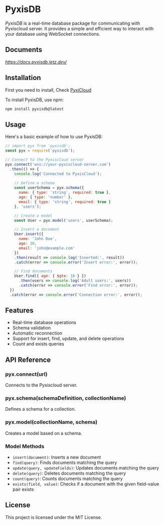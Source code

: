 # PyxisDB

*PyxisDB* is a real-time database package for communicating with Pyxiscloud server. It provides a simple and efficient way to interact with your database using WebSocket connections.

## Documents
*https://docs.pyxisdb.letz.dev/*

## Installation
First you need to install, Check [PyxiCloud](https://github.com/Darknessking13/PyxiCloud)

To install PyxisDB, use npm:

```bash
npm install pyxisdb@latest
```

## Usage

Here's a basic example of how to use PyxisDB:

```javascript
// import pyx from 'pyxisdb';
const pyx = require('pyxisdb');

// Connect to the Pyxiscloud server
pyx.connect('wss://your-pyxiscloud-server.com')
  .then(() => {
    console.log('Connected to PyxisCloud');
    
    // Define a schema
    const userSchema = pyx.schema({
      name: { type: 'string', required: true },
      age: { type: 'number' },
      email: { type: 'string', required: true }
    }, 'users');

    // Create a model
    const User = pyx.model('users', userSchema);

    // Insert a document
    User.insert({
      name: 'John Doe',
      age: 30,
      email: 'john@example.com'
    })
    .then(result => console.log('Inserted:', result))
    .catch(error => console.error('Insert error:', error));

    // Find documents
    User.find({ age: { $gte: 18 } })
      .then(users => console.log('Adult users:', users))
      .catch(error => console.error('Find error:', error));
  })
  .catch(error => console.error('Connection error:', error));
```

## Features

- Real-time database operations
- Schema validation
- Automatic reconnection
- Support for insert, find, update, and delete operations
- Count and exists queries

## API Reference

### pyx.connect(url)

Connects to the Pyxiscloud server.

### pyx.schema(schemaDefinition, collectionName)

Defines a schema for a collection.

### pyx.model(collectionName, schema)

Creates a model based on a schema.

### Model Methods

- `insert(document)`: Inserts a new document
- `find(query)`: Finds documents matching the query
- `update(query, updateFields)`: Updates documents matching the query
- `delete(query)`: Deletes documents matching the query
- `count(query)`: Counts documents matching the query
- `exists(field, value)`: Checks if a document with the given field-value pair exists

## License

This project is licensed under the MIT License.
